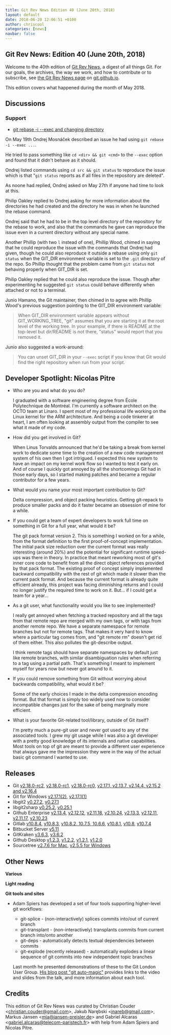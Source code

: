 ```yaml
---
title: Git Rev News Edition 40 (June 20th, 2018)
layout: default
date: 2018-06-20 12:06:51 +0100
author: chriscool
categories: [news]
navbar: false
---
```


## Git Rev News: Edition 40 (June 20th, 2018)

Welcome to the 40th edition of [Git Rev News](https://git.github.io/rev_news/rev_news/),
a digest of all things Git. For our goals, the archives, the way we work, and how to contribute or to
subscribe, see [the Git Rev News page](https://git.github.io/rev_news/rev_news/) on [git.github.io](http://git.github.io).

This edition covers what happened during the month of May 2018.

## Discussions

<!---
### General
-->

<!---
### Reviews
-->

### Support

* [git rebase -i --exec and changing directory](https://public-inbox.org/git/CAAUqJDu_3DTyd1cFKaNRKOzo3AHosfxP1jjWpa=HGtyAyitTeA@mail.gmail.com/)

On May 19th Ondrej Mosnáček described an issue he had using `git rebase -i --exec ...`.

He tried to pass something like `cd <dir> && git <cmd>` to the
`--exec` option and found that it didn't behave as it should.

Ondrej listed commands using `cd src && git status` to reproduce the
issue which is that "`git status` reports as if all files in the
repository are deleted".

As noone had replied, Ondrej asked on May 27th if anyone had time to
look at this.

Philip Oakley replied to Ondrej asking for more information about the
directories he had created and the directory he was in when he
launched the rebase command.

Ondrej said that he had to be in the top level directory of the
repository for the rebase to work, and also that the commands he gave
can reproduce the issue even in a current directory without any
special name.

Another Phillip (with two `l` instead of one), Phillip Wood, chimed in
saying that he could reproduce the issue with the commands that Ondrej
had given, though he could also reproduce it outside a rebase using
only `git status` when the GIT_DIR environment variable is set to the
`.git` directory of the repo. So Phillip thought that the problem came
from `git status` not behaving properly when GIT_DIR is set.

Philip Oakley replied that he could also reproduce the issue. Though
after experimenting he suggested `git status` could behave differently
when attached or not to a terminal.

Junio Hamano, the Git maintainer, then chimed in to agree with Phillip
Wood's previous suggestion pointing to the GIT_DIR environment
variable:

> When GIT_DIR environment variable appears without GIT_WORKING_TREE,
> "git" assumes that you are starting it at the root level of the
> working tree. In your example, if there is README at the top-level
> but dir/README is not there, "status" would report that you removed
> it.

Junio also suggested a work-around:

> You can unset GIT_DIR in your `--exec` script if you know that
> Git would find the right repository when run from your script.


## Developer Spotlight: Nicolas Pitre

* Who are you and what do you do?

  I graduated with a software engineering degree from École Polytechnique de
  Montréal. I'm currently a software architect on the OCTO team at Linaro.
  I spent most of my professional life working on the Linux kernel for the ARM
  architecture. And being a code tinkerer at heart, I am often looking at assembly
  output from the compiler to see what it made of my code.

* How did you get involved in Git?

  When Linus Torvalds announced that he'd be taking a break from kernel work to
  dedicate some time to the creation of a new code management system of his own
  then I got intrigued. I expected this new system to have an impact on my kernel
  work flow so I wanted to test it early on.  And of course I quickly got annoyed
  by all the shortcomings Git had in those early days, so I started making
  patches and became a regular contributor for a few years.

* What would you name your most important contribution to Git?

  Delta compression, and object packing heuristics. Getting git-repack to produce
  smaller packs and do it faster became an obsession of mine for a while.

* If you could get a team of expert developers to work full time on something
  in Git for a full year, what would it be?

  The git pack format version 2. This is something I worked on for a while, from
  the format definition to the first proof-of-concept implementation. The initial
  pack size reduction over the current format was really interesting (around 20%)
  and the potential for significant runtime speed-ups was there in theory. In
  practice that meant reworking most of git's inner core code to benefit from all
  the direct object references provided by that pack format. The existing proof
  of concept simply implemented backward compatibility with the rest of git which
  made it slower than the current pack format. And because the current format is
  already quite efficient already, this project was facing diminishing returns
  and I could no longer justify the required time to work on it. But... if
  I could get a team for a year...

* As a git user, what functionality would you like to see implemented?

  I really get annoyed when fetching a tracked repository and all the tags from
  that remote repo are merged with my own tags, or with tags from another remote
  repo. We have a separate namespace for remote branches but not for remote tags.
  That makes it very hard to know where a particular tag comes from, and "git
  remote rm" doesn't get rid of them either. This also pollutes the git-describe
  output.

  I think remote tags should have separate namespaces by default just like remote
  branches, with similar disambiguation rules when referring to a tag using
  a partial path. That's something I meant to implement myself for years now but
  never got around to it.

* If you could remove something from Git without worrying about backwards
  compatibility, what would it be?

  Some of the early choices I made in the delta compression encoding format. But
  that format is simply too widely used now to consider incompatible changes just
  for the sake of being marginally more efficient.

* What is your favorite Git-related tool/library, outside of Git itself?

  I'm pretty much a pure-git user and never got used to any of the associated
  tools. I grew my git usage while I was also a git developer with a pretty good
  knowledge of its internals and native capabilities.  Most tools on top of git
  are meant to provide a different user experience that always gave me the
  impression they were in the way of the actual basic git command I wanted to
  use.

## Releases

+ Git [v2.18.0-rc2](https://public-inbox.org/git/xmqqefha5o9g.fsf@gitster-ct.c.googlers.com/), [v2.18.0-rc1](https://public-inbox.org/git/xmqqwove4pzo.fsf@gitster-ct.c.googlers.com/), [v2.18.0-rc0](https://public-inbox.org/git/xmqqr2lsdam9.fsf@gitster-ct.c.googlers.com/), [v2.17.1, v2.13.7, v2.14.4, v2.15.2 and v2.16.4](https://public-inbox.org/git/xmqqy3g2flb6.fsf@gitster-ct.c.googlers.com/)
+ Git for Windows [v2.17.1(2)](https://github.com/git-for-windows/git/releases/tag/v2.17.1.windows.2), [v2.17.1(1)](https://github.com/git-for-windows/git/releases/tag/v2.17.1.windows.1)
+ libgit2 [v0.27.2](https://github.com/libgit2/libgit2/releases/tag/v0.27.2), [v0.27.1](https://github.com/libgit2/libgit2/releases/tag/v0.27.1)
+ libgit2sharp [v0.25.2](https://github.com/libgit2/libgit2sharp/releases/tag/v0.25.2), [v0.25.1](https://github.com/libgit2/libgit2sharp/releases/tag/v0.25.1)
+ Github Enterprise [v2.13.4](https://enterprise.github.com/releases/2.13.4), [v2.12.12](https://enterprise.github.com/releases/2.12.12), [v2.11.18](https://enterprise.github.com/releases/2.11.18), [v2.10.24](https://enterprise.github.com/releases/2.10.24), [v2.13.3](https://enterprise.github.com/releases/2.13.3), [v2.12.11](https://enterprise.github.com/releases/2.12.11), [v2.11.17](https://enterprise.github.com/releases/2.11.17), [v2.10.23](https://enterprise.github.com/releases/2.10.23)
+ Gitlab [v10.8.4](https://about.gitlab.com/2018/06/07/gitlab-10-8-4-released/), [v10.8.3](https://about.gitlab.com/2018/06/01/gitlab-10-8-3-released/), [v10.8.2, 10.7.5, 10.6.6](https://about.gitlab.com/2018/05/29/security-release-gitlab-10-dot-8-dot-2-released/), [v10.8.1](https://about.gitlab.com/2018/05/24/gitlab-10-8-1-released/), [v10.8](https://about.gitlab.com/2018/05/22/gitlab-10-8-released/), [v10.7.4](https://about.gitlab.com/2018/05/22/gitlab-10-7-4-released/)
+ Bitbucket Server [v5.11](https://confluence.atlassian.com/bitbucketserver/bitbucket-server-5-11-release-notes-950274914.html)
+ GitKraken [v3.6.3](https://support.gitkraken.com/release-notes/current), [v3.6.2](https://support.gitkraken.com/release-notes/current)
+ Github Desktop [v1.2.3](https://desktop.github.com/), [v1.2.2](https://desktop.github.com/), [v1.2.1](https://desktop.github.com/), [v1.2.0](https://desktop.github.com/)
+ Sourcetree [v2.7.6 for Mac](https://www.sourcetreeapp.com/), [v2.5.5 for Windows](https://www.sourcetreeapp.com/)

## Other News

__Various__


__Light reading__


__Git tools and sites__

*   Adam Spiers has developed a set of four tools supporting higher-level git
    workflows:

    *   git-splice - (non-interactively) splices commits into/out of current
        branch
    *   git-transplant - (non-interactively) transplants commits from current
        branch into/onto another
    *   git-deps - automatically detects textual dependencies between commits
    *   git-explode (recently released) - automatically explodes a linear
        sequence of git commits into new independent topic branches

    Last month he presented demonstrations of these to the Git London
    User Group.  [His blog post "git auto-magic"](https://blog.adamspiers.org/2018/06/14/git-auto-magic/)
    provides links to the video and slides from the talk, and more
    information about each tool.

## Credits

This edition of Git Rev News was curated by
Christian Couder &lt;<christian.couder@gmail.com>&gt;,
Jakub Narębski &lt;<jnareb@gmail.com>&gt;,
Markus Jansen &lt;<mja@jansen-preisler.de>&gt; and
Gabriel Alcaras &lt;<gabriel.alcaras@telecom-paristech.fr>&gt;
with help from Adam Spiers and Nicolas Pitre.
